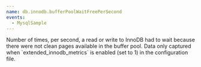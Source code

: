 ```yaml
---
name: db.innodb.bufferPoolWaitFreePerSecond
events:
  - MysqlSample
---
```


Number of times, per second, a read or write to InnoDB had to wait because there were not clean pages available in the buffer pool. Data only captured when \`extended\_innodb\_metrics\` is enabled (set to 1) in the configuration file.